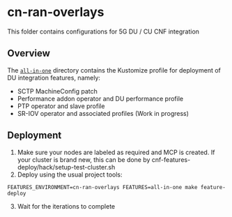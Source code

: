 # cn-ran-overlays

This folder contains configurations for 5G DU / CU
CNF integration

## Overview

The [`all-in-one`](all-in-one) directory contains the Kustomize profile for deployment of DU integration features, namely:
- SCTP MachineConfig patch
- Performance addon operator and DU performance profile
- PTP operator and slave profile
- SR-IOV operator and associated profiles (Work in progress)

## Deployment

1. Make sure your nodes are labeled as required and MCP is created. If your cluster is brand new, this can be done by cnf-features-deploy/hack/setup-test-cluster.sh
2. Deploy using the usual project tools:
  
  `FEATURES_ENVIRONMENT=cn-ran-overlays FEATURES=all-in-one make feature-deploy`

3. Wait for the iterations to complete
